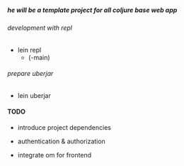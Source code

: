 ##### he will be a template project for all coljure base web app

###### development with repl

- lein repl
  - (-main)

###### prepare uberjar
- lein uberjar

#### TODO

- introduce project dependencies

- authentication & authorization

- integrate om for frontend

